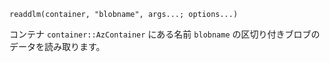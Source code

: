 ```
readdlm(container, "blobname", args...; options...)
```

コンテナ `container::AzContainer` にある名前 `blobname` の区切り付きブロブのデータを読み取ります。
